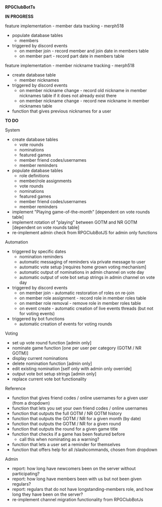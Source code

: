 **RPGClubBotTs**

**IN PROGRESS**

feature implementation - member data tracking - merph518
- populate database tables
  - members
- triggered by discord events
  - on member join - record member and join date in members table
  - on member part - record part date in members table

feature implementation - member nickname tracking - merph518
- create database table
  - member nicknames
- triggered by discord events
  - on member nickname change - record old nickname in member nicknames table if it does not already exist there
  - on member nickname change - record new nickname in member nicknames table
- function that gives previous nicknames for a user


**TO DO**

System
- create database tables
  - vote rounds
  - nominations
  - featured games
  - member friend codes/usernames
  - member reminders
- populate database tables
  - role definitions
  - member/role assignments
  - vote rounds
  - nominations
  - featured games
  - member friend codes/usernames
  - member reminders
- implement "Playing game-of-the-month" [dependent on vote rounds table]
- implement rotation of "playing" between GOTM and NR GOTM [dependent on vote rounds table]
- re-implement admin check from RPGClubBotJS for admin only functions

Automation
- triggered by specific dates
  - nomination reminders
  - automatic messaging of reminders via private message to user
  - automatic vote setup [requires home grown voting mechanism]
  - automatic output of nominations in admin channel on vote day
  - automatic output of vote bot setup strings in admin channel on vote day
- triggered by discord events
  - on member join - automatic restoration of roles on re-join 
  - on member role assignment - record role in member roles table
  - on member role removal - remove role in member roles table
  - on event create - automatic creation of live events threads (but not for voting events)
- triggered by bot functions
  - automatic creation of events for voting rounds

Voting
- set up vote round function [admin only]
- nominate game function [one per user per category (GOTM / NR GOTM)]
- display current nominations
- delete nomination function [admin only]
- edit existing nomination [self only with admin only override]
- output vote bot setup strings [admin only]
- replace current vote bot functionality 

Reference
- function that gives friend codes / online usernames for a given user (from a dropdown)
- function that lets you set your own friend codes / online usernames
- function that outputs the full GOTM / NR GOTM history
- function that outputs the GOTM / NR for a given month (by date)
- function that outputs the GOTM / NR for a given round
- function that outputs the round for a given game title
- function that checks if a game has been featured before
  - call this when nominating as a warning?
- function that lets a user set a reminder for themselves
- function that offers help for all /slashcommands, chosen from dropdown

Admin
- report: how long have newcomers been on the server without participating?
- report: how long have members been with us but not been given regulars?
- report: regulars that do not have longstanding-members role, and how long they have been on the server?
- re-implement channel migration functionality from RPGClubBotJs
